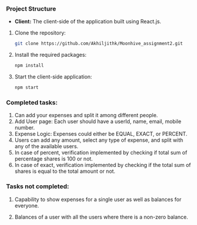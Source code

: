 ### Project Structure

- **Client:** The client-side of the application built using React.js.

1. Clone the repository:
   ```bash
   git clone https://github.com/Akhiljithk/Moonhive_assignment2.git
2. Install the required packages:
   ```bash
   npm install
3. Start the client-side application:
   ```bash
   npm start

### Completed tasks:
1. Can add your expenses and split it among different people. 
2. Add User page: Each user should have a userId, name, email, mobile number.
3. Expense Logic: Expenses could either be EQUAL, EXACT, or PERCENT.
4. Users can add any amount, select any type of expense, and split with any of the available users.
5. In case of percent, verification implemented by checking if total sum of percentage shares is 100 or not.
6. In case of exact, verification implemented by checking if the total sum of shares is equal to the total amount or not.

### Tasks not completed:
1. Capability to show expenses for a single user as well as balances for everyone.

2. Balances of a user with all the users where there is a non-zero balance.

